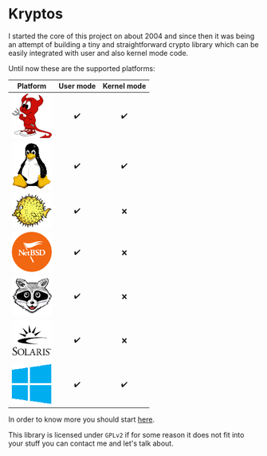 # Kryptos

I started the core of this project on about 2004 and since then it was being an attempt of building a tiny and straightforward
crypto library which can be easily integrated with user and also kernel mode code.

Until now these are the supported platforms:

| **Platform** | **User mode** | **Kernel mode** |
|:------------:|:-------------:|:---------------:|
|![FreeBSD](https://github.com/rafael-santiago/kryptos/blob/main/etc/small-freebsd.png "FreeBSD")|:heavy_check_mark:|:heavy_check_mark:|
|![Linux](https://github.com/rafael-santiago/kryptos/blob/main/etc/small-tux.png "Linux")|:heavy_check_mark:|:heavy_check_mark:|
|![OpenBSD](https://github.com/rafael-santiago/kryptos/blob/main/etc/small-puffy.png "OpenBSD")|:heavy_check_mark:|:x:|
|![NetBSD](https://github.com/rafael-santiago/kryptos/blob/main/etc/small-netbsd-flag.png "NetBSD")|:heavy_check_mark:|:x:|
|![MINIX](https://github.com/rafael-santiago/kryptos/blob/main/etc/small-raccoon.png "MINIX")|:heavy_check_mark:|:x:|
|![SOLARIS](https://github.com/rafael-santiago/kryptos/blob/main/etc/small-solaris-sun.png "Solaris")|:heavy_check_mark:|:x:|
|![Windows](https://github.com/rafael-santiago/kryptos/blob/main/etc/small-windows-logo.png "Windows")|:heavy_check_mark:|:heavy_check_mark:|

In order to know more you should start [here](https://github.com/rafael-santiago/kryptos/blob/main/doc/README.md).

This library is licensed under ``GPLv2`` if for some reason it does not fit into your stuff you can contact me and let's
talk about.
